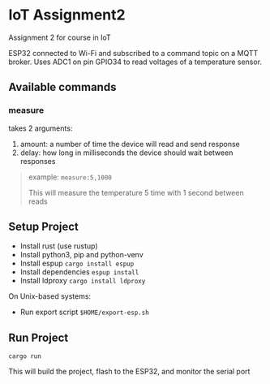 # IoT Assignment2

Assignment 2 for course in IoT

ESP32 connected to Wi-Fi and subscribed to a command topic on a MQTT broker.
Uses ADC1 on pin GPIO34 to read voltages of a temperature sensor.

## Available commands
### measure
takes 2 arguments:
1. amount: a number of time the device will read and send response 
2. delay: how long in milliseconds the device should wait between responses

> example: ``measure:5,1000``
> 
> This will measure the temperature 5 time with 1 second between reads

## Setup Project

- Install rust (use rustup)
- Install python3, pip and python-venv
- Install espup `cargo install espup`
- Install dependencies `espup install`
- Install ldproxy `cargo install ldproxy`

On Unix-based systems:
  - Run export script `$HOME/export-esp.sh`

## Run Project

`cargo run`

This will build the project, flash  to the ESP32, and monitor the serial port
